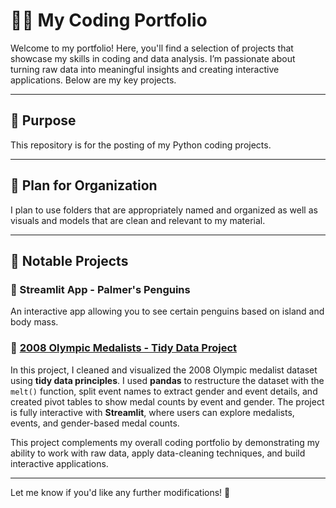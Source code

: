 # 👨‍💻 My Coding Portfolio  

Welcome to my portfolio! Here, you'll find a selection of projects that showcase my skills in coding and data analysis. I’m passionate about turning raw data into meaningful insights and creating interactive applications. Below are my key projects.

---

## 📌 Purpose  
This repository is for the posting of my Python coding projects.

---

## 📂 Plan for Organization  
I plan to use folders that are appropriately named and organized as well as visuals and models that are clean and relevant to my material.

---

## 🚀 Notable Projects  

### 🐧 Streamlit App - Palmer's Penguins  
An interactive app allowing you to see certain penguins based on island and body mass.  

### 🏅 [2008 Olympic Medalists - Tidy Data Project](https://github.com/GooboGobbo/TidyData-Project)  
In this project, I cleaned and visualized the 2008 Olympic medalist dataset using **tidy data principles**. I used **pandas** to restructure the dataset with the `melt()` function, split event names to extract gender and event details, and created pivot tables to show medal counts by event and gender. The project is fully interactive with **Streamlit**, where users can explore medalists, events, and gender-based medal counts.  

This project complements my overall coding portfolio by demonstrating my ability to work with raw data, apply data-cleaning techniques, and build interactive applications.  

---

Let me know if you'd like any further modifications! 🚀  

